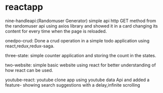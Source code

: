 # reactapp

nine-handleapi:(Randomuser Generator)
   simple api http GET method from the randomuser api using axios library  and showed it in a card changing its content for every time when the page is reloaded.
   
onedpo-crud:
    Done a crud operation in a simple todo application using react,redux,redux-saga.
    
    
three-state:
    simple counter application and storing the count in the states.
    
    
two-website:
    simple basic website using react for better understanding of how react can be used.
    
    
youtube-react:
      youtube clone app using youtube data Api and added a feature- showing search suggestions with a delay,infinite scrolling
      
      
 
